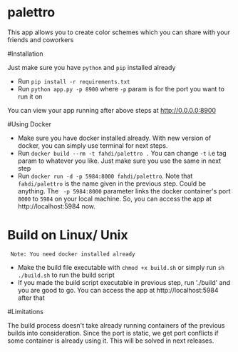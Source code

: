 # palettro

This app allows you to create color schemes which you can share with your friends and coworkers

#Installation

Just make sure you have `python` and `pip` installed already

- Run `pip install -r requirements.txt`
- Run `python app.py -p 8900` where `-p` param is for the port you want to run it on

You can view your app running after above steps at http://0.0.0.0:8900

#Using Docker 

- Make sure you have docker installed already. With new version of docker, you can simply use terminal for next steps.
- Run `docker build --rm -t fahdi/palettro .` You can change `-t` i.e tag param to whatever you like. Just make sure you use the same in next step
- Run `docker run -d -p 5984:8000 fahdi/palettro`. Note that `fahdi/palettro` is the name given in the previous step. Could be anything. The ` -p 5984:8000` parameter links the docker container's port `8000` to `5984` on your local machine. So, you can access the app at http://localhost:5984 now. 

# Build on Linux/ Unix

	 Note: You need docker installed already

- Make the build file executable with `chmod +x build.sh` or simply run `sh ./build.sh` to run the build script
- If you made the build script executable in previous step, run './build' and you are good to go. You can access the app at http://localhost:5984 after that

#Limitations 

The build process doesn't take already running containers of the previous builds into consideration. Since the port is static, we get port conflicts if some container is already using it. This will be solved in next releases. 



